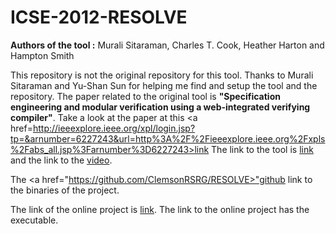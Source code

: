 # ICSE-2012-RESOLVE
<b>Authors of the tool :</b> Murali Sitaraman, Charles T. Cook, Heather Harton and Hampton Smith

This repository is not the original repository for this tool.
Thanks to Murali Sitaraman and Yu-Shan Sun for helping me find and setup the tool and the repository.
The paper related to the original tool is <b>"Specification engineering and modular verification using a web-integrated verifying compiler"</b>. Take a look at the paper at this <a href=http://ieeexplore.ieee.org/xpl/login.jsp?tp=&arnumber=6227243&url=http%3A%2F%2Fieeexplore.ieee.org%2Fxpls%2Fabs_all.jsp%3Farnumber%3D6227243>link</a> 
The link to the tool is <a href="http://ieeexplore.ieee.org/stamp/stamp.jsp?tp=&arnumber=6227243">link</a> and the link to the <a href="https://www.youtube.com/watch?v=9vg3WuxeOkA">video</a>.

The <a href="https://github.com/ClemsonRSRG/RESOLVE>"github</a> link to the binaries of the project.

The link of the online project is <a href="http://www.cs.clemson.edu/resolve/index.html">link</a>. The link to the online project has the executable.
